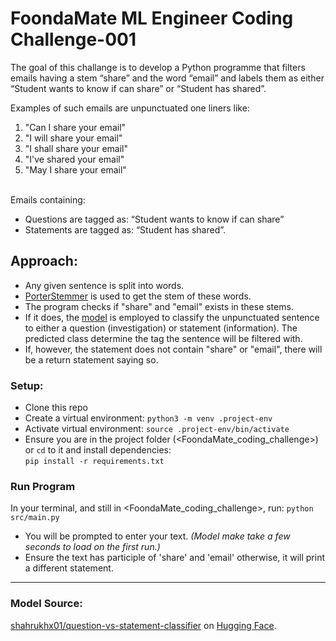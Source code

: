 # FoondaMate ML Engineer Coding Challenge-001

The goal of this challange is to develop a Python programme that filters emails having a stem “share” and the word “email” and labels them as either “Student wants to know if can share” or “Student has shared”.

Examples of such emails are unpunctuated one liners like: <br>
1. "Can I share your email" <br>
2. "I will share your email" <br>
3. "I shall share your email" <br>
4. "I've shared your email" <br>
5. "May I share your email" <br><br>

Emails containing:
- Questions are tagged as: “Student wants to know if can share”
- Statements are tagged as: “Student has shared”.


## Approach:
- Any given sentence is split into words.
- [PorterStemmer](https://github.com/sharonibejih/FoondaMate_coding_challenge/blob/master/src/nltk/porter.py) is used to get the stem of these words.
- The program checks if "share" and "email" exists in these stems.
- If it does, the [model](https://github.com/sharonibejih/FoondaMate_coding_challenge/blob/master/models/model.shn) is employed to classify the unpunctuated sentence to either a question (investigation) or statement (information). The predicted class determine the tag the sentence will be filtered with.
- If, however, the statement does not contain "share" or "email", there will be a return statement saying so.

### Setup:
- Clone this repo
- Create a virtual environment: `python3 -m venv .project-env`
- Activate virtual environment: `source .project-env/bin/activate`
- Ensure you are in the project folder (<FoondaMate_coding_challenge>) or `cd` to it and install dependencies: <br>
`pip install -r requirements.txt`

### Run Program
In your terminal, and still in <FoondaMate_coding_challenge>, run: `python src/main.py`
- You will be prompted to enter your text. _(Model make take a few seconds to load on the first run.)_
- Ensure the text has participle of 'share' and 'email' otherwise, it will print a different statement. 
<hr>

### Model Source:
[shahrukhx01/question-vs-statement-classifier](https://huggingface.co/shahrukhx01/question-vs-statement-classifier?text=what+did+you+eat+in+lunch%3F) on [Hugging Face](https://huggingface.co/).

